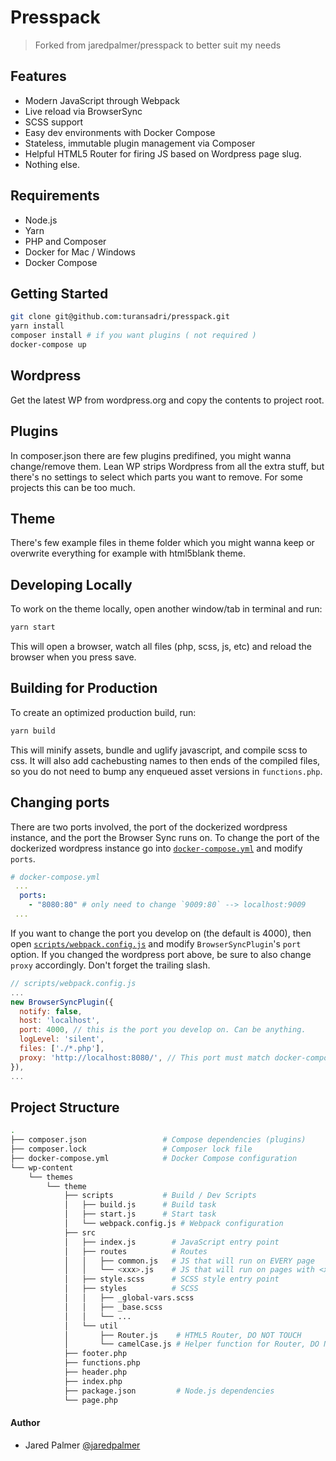 # Presspack

> Forked from jaredpalmer/presspack to better suit my needs

## Features

- Modern JavaScript through Webpack
- Live reload via BrowserSync
- SCSS support
- Easy dev environments with Docker Compose
- Stateless, immutable plugin management via Composer
- Helpful HTML5 Router for firing JS based on Wordpress page slug.
- Nothing else.

## Requirements

- Node.js
- Yarn
- PHP and Composer
- Docker for Mac / Windows
- Docker Compose

## Getting Started
```bash
git clone git@github.com:turansadri/presspack.git
yarn install
composer install # if you want plugins ( not required )
docker-compose up 
```

## Wordpress
Get the latest WP from wordpress.org and copy the contents to project root.

## Plugins
In composer.json there are few plugins predifined, you might wanna change/remove them. Lean WP strips Wordpress from all the extra stuff, but there's no settings to select which parts you want to remove. For some projects this can be too much.

## Theme
There's few example files in theme folder which you might wanna keep or overwrite everything for example with html5blank theme.

## Developing Locally
To work on the theme locally, open another window/tab in terminal and run:

```bash
yarn start
```

This will open a browser, watch all files (php, scss, js, etc) and reload the 
browser when you press save. 

## Building for Production
To create an optimized production build, run:

```bash
yarn build
```

This will minify assets, bundle and uglify javascript, and compile scss to css.
It will also add cachebusting names to then ends of the compiled files, so you
do not need to bump any enqueued asset versions in `functions.php`.


## Changing ports

There are two ports involved, the port of the dockerized wordpress instance, 
and the port the Browser Sync runs on. To change the port of the dockerized 
wordpress instance go into [`docker-compose.yml`](docker-compose.yml#L25) and 
modify `ports`. 

```yml
# docker-compose.yml
 ...
  ports:
    - "8080:80" # only need to change `9009:80` --> localhost:9009
 ...
```

If you want to change the port you develop on (the default is 4000), then open
[`scripts/webpack.config.js`](scripts/webpack.config.js#L119) and modify
`BrowserSyncPlugin`'s `port` option. If you changed the wordpress port above,
be sure to also change `proxy` accordingly. Don't forget the trailing slash.

```js
// scripts/webpack.config.js
...
new BrowserSyncPlugin({
  notify: false,
  host: 'localhost', 
  port: 4000, // this is the port you develop on. Can be anything.
  logLevel: 'silent',
  files: ['./*.php'],
  proxy: 'http://localhost:8080/', // This port must match docker-compose.yml
}),
...
```

## Project Structure

```bash
.
├── composer.json                 # Compose dependencies (plugins)
├── composer.lock                 # Composer lock file
├── docker-compose.yml            # Docker Compose configuration
└── wp-content
    └── themes
        └── theme
            ├── scripts           # Build / Dev Scripts
            │   ├── build.js      # Build task
            │   ├── start.js      # Start task
            │   └── webpack.config.js # Webpack configuration   
            ├── src
            │   ├── index.js        # JavaScript entry point
            │   ├── routes          # Routes
            │   │   ├── common.js   # JS that will run on EVERY page
            │   │   └── <xxx>.js    # JS that will run on pages with <xxx> slug 
            │   ├── style.scss      # SCSS style entry point
            │   ├── styles          # SCSS
            │   │   ├── _global-vars.scss
            │   │   ├── _base.scss
            │   │   └── ...
            │   └── util
            │       ├── Router.js    # HTML5 Router, DO NOT TOUCH
            │       └── camelCase.js # Helper function for Router, DO NOT TOUCH
            ├── footer.php
            ├── functions.php
            ├── header.php
            ├── index.php
            ├── package.json         # Node.js dependencies
            └── page.php
```

#### Author
- Jared Palmer [@jaredpalmer](https://twitter.com/jaredpalmer)
